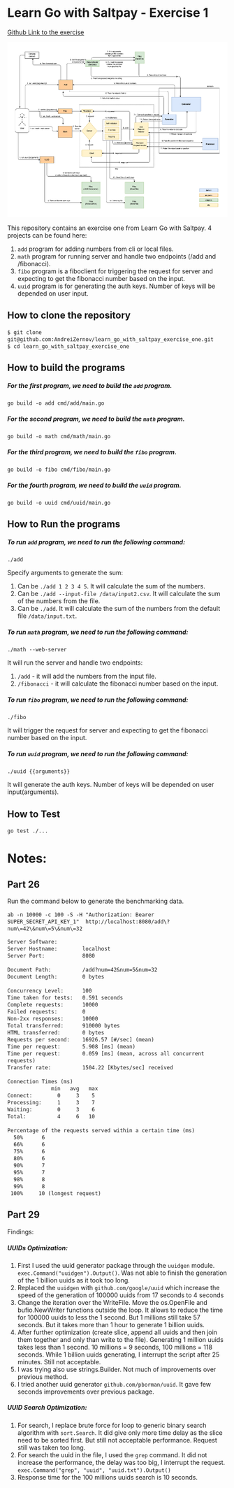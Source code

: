 # Learn Go with Saltpay - Exercise 1

[Github Link to the exercise](https://github.com/saltpay/learn-go-with-salt/blob/master/book/exercise1.md) 

<img src="internals/golang_exercise_one.drawio.png" width="600" height="400" alt="golang diagram" />

This repository contains an exercise one from Learn Go with Saltpay.
4 projects can be found here:
1. `add` program for adding numbers from cli or local files. 
2. `math` program for running server and handle two endpoints (/add and /fibonacci).
3. `fibo` program is a fiboclient for triggering the request for server and expecting to get the fibonacci number based on the input.
4. `uuid` program is for generating the auth keys. Number of keys will be depended on user input. 


## How to clone the repository

```
$ git clone git@github.com:AndreiZernov/learn_go_with_saltpay_exercise_one.git
$ cd learn_go_with_saltpay_exercise_one
```

## How to build the programs

##### For the first program, we need to build the `add` program.
```
go build -o add cmd/add/main.go
```

##### For the second program, we need to build the `math` program.
```
go build -o math cmd/math/main.go
```

##### For the third program, we need to build the `fibo` program.
```
go build -o fibo cmd/fibo/main.go
```

##### For the fourth program, we need to build the `uuid` program.
```
go build -o uuid cmd/uuid/main.go
```

## How to Run the programs

##### To run `add` program, we need to run the following command:
```
./add
```
Specify arguments to generate the sum:
1. Can be ```./add 1 2 3 4 5```. It will calculate the sum of the numbers.
2. Can be ```./add --input-file /data/input2.csv```. It will calculate the sum of the numbers from the file.
3. Can be ```./add```. It will calculate the sum of the numbers from the default file `/data/input.txt`.

##### To run `math` program, we need to run the following command:
```
./math --web-server 
```
It will run the server and handle two endpoints:
1. `/add` - it will add the numbers from the input file.
2. `/fibonacci` - it will calculate the fibonacci number based on the input.

##### To run `fibo` program, we need to run the following command:
```
./fibo
```
It will trigger the request for server and expecting to get the fibonacci number based on the input.

##### To run `uuid` program, we need to run the following command:
```
./uuid {{arguments}}
```
It will generate the auth keys. Number of keys will be depended on user input(arguments).


## How to Test
```
go test ./...
```


# Notes: 
## Part 26

Run the command below to generate the benchmarking data.
```
ab -n 10000 -c 100 -S -H "Authorization: Bearer SUPER_SECRET_API_KEY_1"  http://localhost:8080/add\?num\=42\&num\=5\&num\=32
```

```
Server Software:        
Server Hostname:        localhost
Server Port:            8080

Document Path:          /add?num=42&num=5&num=32
Document Length:        0 bytes

Concurrency Level:      100
Time taken for tests:   0.591 seconds
Complete requests:      10000
Failed requests:        0
Non-2xx responses:      10000
Total transferred:      910000 bytes
HTML transferred:       0 bytes
Requests per second:    16926.57 [#/sec] (mean)
Time per request:       5.908 [ms] (mean)
Time per request:       0.059 [ms] (mean, across all concurrent requests)
Transfer rate:          1504.22 [Kbytes/sec] received

Connection Times (ms)
              min   avg   max
Connect:        0     3    5
Processing:     1     3    7
Waiting:        0     3    6
Total:          4     6   10

Percentage of the requests served within a certain time (ms)
  50%      6
  66%      6
  75%      6
  80%      6
  90%      7
  95%      7
  98%      8
  99%      8
 100%     10 (longest request)

```


## Part 29

Findings: 
##### UUIDs Optimization:
1. First I used the uuid generator package through the `uuidgen` module. ```exec.Command("uuidgen").Output()```.
    Was not able to finish the generation of the 1 billion uuids as it took too long.
2. Replaced the ```uuidgen``` with ```github.com/google/uuid``` which increase the speed of the generation of 100000 uuids from 17 seconds to 4 seconds
3. Change the iteration over the WriteFile. Move the os.OpenFile and bufio.NewWriter functions outside the loop. It allows to reduce the time for 100000 uuids to less the 1 second.
    But 1 millions still take 57 seconds. But it takes more than 1 hour to generate 1 billion uuids.
4. After further optimization (create slice, append all uuids and then join them together and only than write to the file).
   Generating 1 million uuids takes less than 1 second. 10 millions = 9 seconds, 100 millions = 118 seconds. 
   While 1 billion uuids generating, I interrupt the script after 25 minutes. Still not acceptable. 
5. I was trying also use strings.Builder. Not much of improvements over previous method.
6. I tried another uuid generator ```github.com/pborman/uuid```. It gave few seconds improvements over previous package.

##### UUID Search Optimization:
1. For search, I replace brute force for loop to generic binary search algorithm with ```sort.Search```. It did give only more time delay as the slice need to be sorted first.
    But still not acceptable performance. Request still was taken too long. 
2. For search the uuid in the file, I used the `grep` command. It did not increase the performance, the delay was too big, I interrupt the request.
    ```exec.Command("grep", "uuid", "uuid.txt").Output()```
3. Response time for the 100 millions uuids search is 10 seconds. 